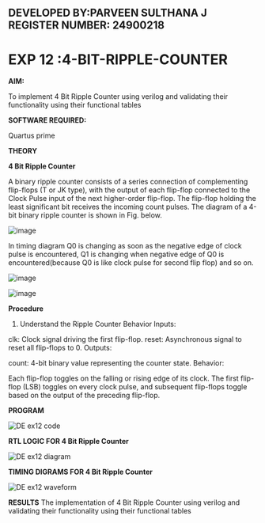 ## DEVELOPED BY:PARVEEN SULTHANA J  REGISTER NUMBER: 24900218
# EXP 12 :4-BIT-RIPPLE-COUNTER

**AIM:**

To implement  4 Bit Ripple Counter using verilog and validating their functionality using their functional tables

**SOFTWARE REQUIRED:**

Quartus prime

**THEORY**

**4 Bit Ripple Counter**

A binary ripple counter consists of a series connection of complementing flip-flops (T or JK type), with the output of each flip-flop connected to the Clock Pulse input of the next higher-order flip-flop. The flip-flop holding the least significant bit receives the incoming count pulses. The diagram of a 4-bit binary ripple counter is shown in Fig. below.

![image](https://github.com/naavaneetha/4-BIT-RIPPLE-COUNTER/assets/154305477/cb4b74d4-31ab-4359-95d0-d22e67daba13)

In timing diagram Q0 is changing as soon as the negative edge of clock pulse is encountered, Q1 is changing when negative edge of Q0 is encountered(because Q0 is like clock pulse for second flip flop) and so on.

![image](https://github.com/naavaneetha/4-BIT-RIPPLE-COUNTER/assets/154305477/a573a7d6-014e-4e54-93e6-e2ac9530960b)

![image](https://github.com/naavaneetha/4-BIT-RIPPLE-COUNTER/assets/154305477/85e1958a-2fc1-49bb-9a9f-d58ccbf3663c)

**Procedure**

1. Understand the Ripple Counter Behavior
Inputs:

clk: Clock signal driving the first flip-flop.
reset: Asynchronous signal to reset all flip-flops to 0.
Outputs:

count: 4-bit binary value representing the counter state.
Behavior:

Each flip-flop toggles on the falling or rising edge of its clock.
The first flip-flop (LSB) toggles on every clock pulse, and subsequent flip-flops toggle based on the output of the preceding flip-flop.


**PROGRAM**

![DE ex12 code](https://github.com/user-attachments/assets/e7834987-13c6-4db4-8824-147e9507a567)


 


**RTL LOGIC FOR 4 Bit Ripple Counter**

![DE ex12 diagram](https://github.com/user-attachments/assets/dafe13af-c4d5-4fcd-af25-b62fe98387f8)


**TIMING DIGRAMS FOR 4 Bit Ripple Counter**

![DE ex12 waveform](https://github.com/user-attachments/assets/27020a47-fa19-4b56-8199-46fcb9f8e034)


**RESULTS**
The implementation of  4 Bit Ripple Counter using verilog and validating their functionality using their functional tables


